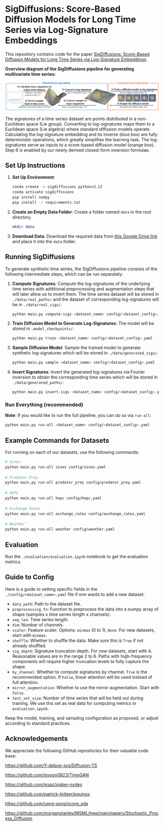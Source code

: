 # SigDiffusions: Score-Based Diffusion Models for Long Time Series via Log-Signature Embeddings

This repository contains code for the paper [SigDiffusions: Score-Based Diffusion Models for Long Time Series via Log-Signature Embeddings](https://arxiv.org/abs/2406.10354).

**Overview diagram of the SigDiffusions pipeline for generating multivariate time series:**

![SigDiffusions Diagram](SigDiffusions_diagram.png)

The signatures of a time series dataset are points distributed in a non-Euclidean space (Lie group). Converting to log-signatures maps them to a Euclidean space (Lie algebra) where standard diffusion models operate. Calculating the log-signature embedding and its inverse (blue box) are fully deterministic operations, which greatly simplifies the learning task. The log-signatures serve as inputs to a score-based diffusion model (orange box). Step 6 is enabled by our newly derived closed-form inversion formulae.

## Set Up Instructions

1. **Set Up Environment**:

   ```sh
   conda create -n sigdiffusions python=3.13
   conda activate sigdiffusions
   pip install numpy
   pip install -r requirements.txt
   ```

2. **Create an Empty Data Folder**: Create a folder named `data` in the root directory.

   ```sh
   mkdir data
   ```

3. **Download Data**: Download the required data from [this Google Drive link](https://drive.google.com/drive/folders/1VczlFKk5ckU5YNqNi9q9wbJBnKMuxiu6) and place it into the `data` folder.

## Running SigDiffusions

To generate synthetic time series, the SigDiffusions pipeline consists of the following intermediate steps, which can be run separately:

1. **Compute Signatures**: Compute the log-signatures of the underlying time series with additional preprocessing and augmentation steps that will later allow us to invert them. The time series dataset will be stored in `./data/real_paths/` and the dataset of corresponding log-signatures will be in `./data/real_sigs/`.

   ```sh
   python main.py compute-sigs <dataset_name> config/<dataset_config>.yaml
   ```

2. **Train Diffusion Model to Generate Log-Signatures**: The model will be stored in `.model_checkpoints/`.

   ```sh
   python main.py train <dataset_name> config/<dataset_config>.yaml
   ```

3. **Sample Diffusion Model**: Sample the trained model to generate synthetic log-signatures which will be stored in `./data/generated_sigs/`.

   ```sh
   python main.py sample <dataset_name> config/<dataset_config>.yaml
   ```

4. **Invert Signatures**: Invert the generated log-signatures via Fourier inversion to obtain the corresponding time series which will be stored in `./data/generated_paths/`.

   ```sh
   python main.py invert-sigs <dataset_name> config/<dataset_config>.yaml
   ```

### Run Everything (recommended)

**Note**: If you would like to run the full pipeline, you can do so via `run-all`:

```sh
python main.py run-all <dataset_name> config/<dataset_config>.yaml
```

## Example Commands for Datasets

For running on each of our datasets, use the following commands:

```sh
# Sines
python main.py run-all sines config/sines.yaml

# Predator-Prey
python main.py run-all predator_prey config/predator_prey.yaml

# HEPC
python main.py run-all hepc config/hepc.yaml

# Exchange Rates
python main.py run-all exchange_rates config/exchange_rates.yaml

# Weather
python main.py run-all weather config/weather.yaml
```

## Evaluation

Run the `./evaluation/evaluation.ipynb` notebook to get the evaluation metrics.

## Guide to Config

Here is a guide to setting specific fields in the `./config/<dataset_name>.yaml` file if one wants to add a new dataset:

- `data_path`: Path to the dataset file.
- `preprocessing_fn`: Function to preprocess the data into a numpy array of shape (samples x time series length x channels).
- `seq_len`: Time series length.
- `dim`: Number of channels.
- `scaler`: Feature scaler. Options: `minmax` (0 to 1), `None`. For new datasets, start with `minmax`.
- `shuffle`: Whether to shuffle the data. Make sure this is `True` if not already shuffled.
- `sig_depth`: Signature truncation depth. For new datasets, start with 4. Reasonable values are in the range 2 to 6. Paths with high-frequency components will require higher truncation levels to fully capture the shape.
- `by_channel`: Whether to compute signatures by channel. `True` is the recommended option. If `False`, linear attention will be used instead of full attention.
- `mirror_augmentation`: Whether to use the mirror augmentation. Start with `False`.
- `test_set_size`: Number of time series that will be held out during training. We use this set as real data for computing metrics in `evaluation.ipynb`.

Keep the model, training, and sampling configuration as proposed, or adjust according to standard practices.

## Acknowledgements

We appreciate the following GitHub repositories for their valuable code base:

https://github.com/Y-debug-sys/Diffusion-TS

https://github.com/jsyoon0823/TimeGAN

https://github.com/issaz/sigker-nsdes

https://github.com/patrick-kidger/equinox

https://github.com/yang-song/score_sde

https://github.com/morganstanley/MSML/tree/main/papers/Stochastic_Process_Diffusion
